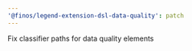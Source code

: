 ```yaml
---
'@finos/legend-extension-dsl-data-quality': patch
---
```


Fix classifier paths for data quality elements
